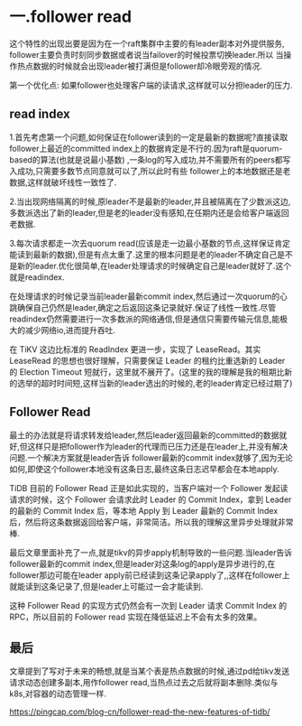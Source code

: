 # 一.follower read
这个特性的出现出要是因为在一个raft集群中主要的有leader副本对外提供服务,
follower主要负责时刻同步数据或者说当failover的时候投票切换leader.所以
当操作热点数据的时候就会出现leader被打满但是follower却冷眼旁观的情况.

第一个优化点:
如果follower也处理客户端的读请求,这样就可以分担leader的压力.

## read index
1.首先考虑第一个问题,如何保证在follower读到的一定是最新的数据呢?直接读取follower上最近的committed index上的数据肯定是不行的.因为raft是quorum-based的算法(也就是说最小基数)
,一条log的写入成功,并不需要所有的peers都写入成功,只需要多数节点同意就可以了,所以此时有些
follower上的本地数据还是老数据,这样就破坏线性一致性了.

2.当出现网络隔离的时候,原leader不是最新的leader,并且被隔离在了少数派这边,多数派选出了新的leader,但是老的leader没有感知,在任期内还是会给客户端返回老数据.

3.每次请求都走一次去quorum read(应该是走一边最小基数的节点,这样保证肯定能读到最新的数据),但是有点太重了.这里的根本问题是老的leader不确定自己是不是新的leader.优化很简单,在leader处理请求的时候确定自己是leader就好了.这个就是readindex.

在处理请求的时候记录当前leader最新commit index,然后通过一次quorum的心跳确保自己仍然是leader,确定之后返回这条记录就好.保证了线性一致性.尽管readindex仍然需要进行一次多数派的网络通信,但是通信只需要传输元信息,能极大的减少网络io,进而提升吞吐.

在 TiKV 这边比标准的 ReadIndex 更进一步，实现了 LeaseRead。其实 LeaseRead 的思想也很好理解，只需要保证 Leader 的租约比重选新的 Leader 的 Election Timeout 短就行，这里就不展开了。(这里的我的理解是我的租期比新的选举的超时时间短,这样当新的leader选出的时候的,老的leader肯定已经过期了)

## Follower Read
最土的办法就是将请求转发给leader,然后leader返回最新的committed的数据就好,但这样只是把follower作为leader的代理而已压力还是在leader上,并没有解决问题.一个解决方案就是leader告诉
follower最新的commit index就够了,因为无论如何,即使这个follower本地没有这条日志,最终这条日志迟早都会在本地apply.

TiDB 目前的 Follower Read 正是如此实现的，当客户端对一个 Follower 发起读请求的时候，这个 Follower 会请求此时 Leader 的 Commit Index，拿到 Leader 的最新的 Commit Index 后，等本地 Apply 到 Leader 最新的 Commit Index 后，然后将这条数据返回给客户端，非常简洁。所以我的理解这里异步处理就非常棒.

最后文章里面补充了一点,就是tikv的异步apply机制导致的一些问题.当leader告诉follower最新的commit index,但是leader对这条log的apply是异步进行的,在follower那边可能在leader apply前已经读到这条记录apply了,,这样在follower上就能读到这条记录了,但是leader上可能过一会才能读到.

这种 Follower Read 的实现方式仍然会有一次到 Leader 请求 Commit Index 的 RPC，所以目前的 Follower read 实现在降低延迟上不会有太多的效果。

## 最后
文章提到了写对于未来的畅想,就是当某个表是热点数据的时候,通过pd给tikv发送请求动态创建多副本,用作follower read,当热点过去之后就将副本删除.类似与k8s,对容器的动态管理一样.

https://pingcap.com/blog-cn/follower-read-the-new-features-of-tidb/